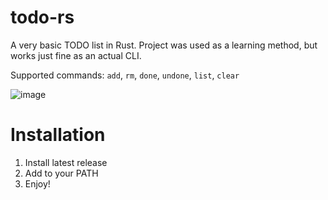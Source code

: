 # todo-rs
A very basic TODO list in Rust. Project was used as a learning method, but works just fine as an actual CLI.

Supported commands: `add`, `rm`, `done`, `undone`, `list`, `clear`

![image](https://i.ibb.co/qn7h0r8/image.png)

# Installation
1. Install latest release
2. Add to your PATH
3. Enjoy!
